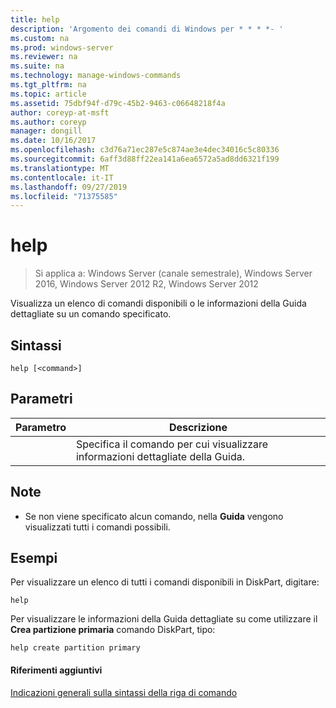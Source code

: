 ```yaml
---
title: help
description: 'Argomento dei comandi di Windows per * * * *- '
ms.custom: na
ms.prod: windows-server
ms.reviewer: na
ms.suite: na
ms.technology: manage-windows-commands
ms.tgt_pltfrm: na
ms.topic: article
ms.assetid: 75dbf94f-d79c-45b2-9463-c06648218f4a
author: coreyp-at-msft
ms.author: coreyp
manager: dongill
ms.date: 10/16/2017
ms.openlocfilehash: c3d76a71ec287e5c874ae3e4dec34016c5c80336
ms.sourcegitcommit: 6aff3d88ff22ea141a6ea6572a5ad8dd6321f199
ms.translationtype: MT
ms.contentlocale: it-IT
ms.lasthandoff: 09/27/2019
ms.locfileid: "71375585"
---
```

# <a name="help"></a>help

>Si applica a: Windows Server (canale semestrale), Windows Server 2016, Windows Server 2012 R2, Windows Server 2012

Visualizza un elenco di comandi disponibili o le informazioni della Guida dettagliate su un comando specificato.  
  
  
  
## <a name="syntax"></a>Sintassi  
  
```  
help [<command>]  
```  
  
## <a name="parameters"></a>Parametri  
  
| Parametro |                              Descrizione                              |
|-----------|-----------------------------------------------------------------------|
| <command> | Specifica il comando per cui visualizzare informazioni dettagliate della Guida. |
  
## <a name="remarks"></a>Note  
  
-   Se non viene specificato alcun comando, nella **Guida** vengono visualizzati tutti i comandi possibili.  
  
## <a name="BKMK_examples"></a>Esempi  
Per visualizzare un elenco di tutti i comandi disponibili in DiskPart, digitare:  
  
```  
help  
```  
  
Per visualizzare le informazioni della Guida dettagliate su come utilizzare il **Crea partizione primaria** comando DiskPart, tipo:  
  
```  
help create partition primary  
```  
  
#### <a name="additional-references"></a>Riferimenti aggiuntivi  
[Indicazioni generali sulla sintassi della riga di comando](command-line-syntax-key.md)  
  

  

